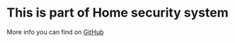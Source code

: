 # This is part of Home security system

More info you can find on [GitHub](https://github.com/SwInDaMix/sw-hub/tree/master/Embedded%20GCC/DevTool_ACPowerMetter)
